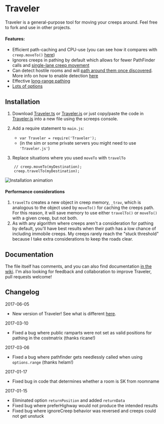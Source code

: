 # Traveler

Traveler is a general-purpose tool for moving your creeps around. Feel free to fork and use in other projects.

#### Features:
* Efficient path-caching and CPU-use (you can see how it compares with `creep.moveTo()` [here](https://github.com/bonzaiferroni/bonzAI/wiki/Improving-on-moveTo's-efficiency))
* Ignores creeps in pathing by default which allows for fewer PathFinder calls and [single-lane creep movement](https://github.com/bonzaiferroni/screepswiki/blob/master/gifs/s33-moveTo.gif)
* Can detect hostile rooms and will [path around them once discovered](https://github.com/bonzaiferroni/bonzAI/wiki/Improving-on-moveTo's-efficiency#long-distances-path-length-400). More info on how to enable detection [here](https://github.com/bonzaiferroni/Traveler/wiki/Improving-Traveler:-Important-Changes#hostile-room-avoidance)
* Effective [long-range pathing](https://github.com/bonzaiferroni/bonzAI/wiki/Improving-on-moveTo's-efficiency#very-long-distances-path-length-1200) 
* [Lots of options](https://github.com/bonzaiferroni/Traveler/wiki/Traveler-API)

## Installation

1. Download [Traveler.ts](https://github.com/bonzaiferroni/Traveler/blob/master/Traveler.ts) or [Traveler.js](https://github.com/bonzaiferroni/Traveler/blob/master/Traveler.js) or just copy/paste the code in [Traveler.js](https://raw.githubusercontent.com/bonzaiferroni/Traveler/master/Traveler.js) into a new file using the screeps console.

2. Add a require statement to `main.js`: 
    * `var Traveler = require('Traveler');`
    * (in the sim or some private servers you might need to use `'Traveler.js'`)
3. Replace situations where you used `moveTo` with `travelTo`
```
    // creep.moveTo(myDestination);
    creep.travelTo(myDestination);
```

![Installation animation](https://thumbs.gfycat.com/CriminalGrotesqueEmperorpenguin-size_restricted.gif)

#### Performance considerations
1. `travelTo` creates a new object in creep memory, `_trav`, which is analogous to the object used by `moveTo()` for caching the creeps path. For this reason, it will save memory to use either `travelTo()` or `moveTo()` with a given creep, but not both.
2. As with any algorithm where creeps aren't a consideration for pathing by default, you'll have best results when their path has a low chance of including immobile creeps. My creeps rarely reach the "stuck threshold" because I take extra considerations to keep the roads clear.

## Documentation

The file itself has comments, and you can also find documentation [in the wiki](https://github.com/bonzaiferroni/Traveler/wiki/Traveler-API). I'm also looking for feedback and collaboration to improve Traveler, pull requests welcome!

## Changelog

2017-06-05
* New version of Traveler! See what is different [here](https://github.com/bonzaiferroni/Traveler/wiki/Improving-Traveler).

2017-03-10
* Fixed a bug where public ramparts were not set as valid positions for pathing in the costmatrix (thanks ricane!)

2017-03-06
* Fixed a bug where pathfinder gets needlessly called when using `options.range` (thanks helam!)

2017-01-17
* Fixed bug in code that determines whether a room is SK from roomname

2017-01-15
* Eliminated option `returnPosition` and added `returnData`
* Fixed bug where preferHighway would not produce the intended results
* Fixed bug where ignoreCreep behavior was reversed and creeps could not get unstuck 
